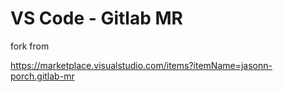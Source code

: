 # VS Code - Gitlab MR

fork from 

https://marketplace.visualstudio.com/items?itemName=jasonn-porch.gitlab-mr